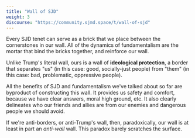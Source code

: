 ```yaml
---
title: "Wall of SJD"
weight: 3
discourse: "https://community.sjmd.space/t/wall-of-sjd"
---
```


Every SJD tenet can serve as a brick that we place between the cornerstones in our wall. All of the dynamics of fundamentalism are the mortar that bind the bricks together, and reinforce our wall.

Unlike Trump's literal wall, ours is a wall of **ideological protection**, a border that separates "us" (in this case: good, socially-just people) from "them" (in this case: bad, problematic, oppressive people).

All the benefits of SJD and fundamentalism we've talked about so far are byproduct of constructing this wall. It provides us safety and comfort, because we have clear answers, moral high ground, etc. It also clearly delineates who our friends and allies are from our enemies and dangerous people we should avoid.

If we're anti-borders, or anti-Trump's wall, then, paradoxically, our wall is at least in part an _anti-wall_ wall. This paradox barely scratches the surface.
